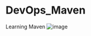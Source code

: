 # DevOps_Maven
Learning Maven
![image](https://user-images.githubusercontent.com/115018634/213717830-d66ef048-667f-439a-8c87-c26835bf532f.png)
